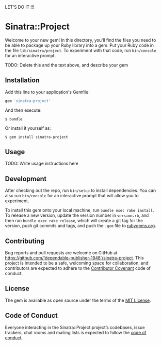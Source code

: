 LET'S DO IT !!!

# Sinatra::Project

Welcome to your new gem! In this directory, you'll find the files you need to be able to package up your Ruby library into a gem. Put your Ruby code in the file `lib/sinatra/project`. To experiment with that code, run `bin/console` for an interactive prompt.

TODO: Delete this and the text above, and describe your gem

## Installation

Add this line to your application's Gemfile:

```ruby
gem 'sinatra-project'
```

And then execute:

    $ bundle

Or install it yourself as:

    $ gem install sinatra-project

## Usage

TODO: Write usage instructions here

## Development

After checking out the repo, run `bin/setup` to install dependencies. You can also run `bin/console` for an interactive prompt that will allow you to experiment.

To install this gem onto your local machine, run `bundle exec rake install`. To release a new version, update the version number in `version.rb`, and then run `bundle exec rake release`, which will create a git tag for the version, push git commits and tags, and push the `.gem` file to [rubygems.org](https://rubygems.org).

## Contributing

Bug reports and pull requests are welcome on GitHub at https://github.com/'dependable-publisher-1948'/sinatra-project. This project is intended to be a safe, welcoming space for collaboration, and contributors are expected to adhere to the [Contributor Covenant](http://contributor-covenant.org) code of conduct.

## License

The gem is available as open source under the terms of the [MIT License](https://opensource.org/licenses/MIT).

## Code of Conduct

Everyone interacting in the Sinatra::Project project’s codebases, issue trackers, chat rooms and mailing lists is expected to follow the [code of conduct](https://github.com/'dependable-publisher-1948'/sinatra-project/blob/master/CODE_OF_CONDUCT.md).
